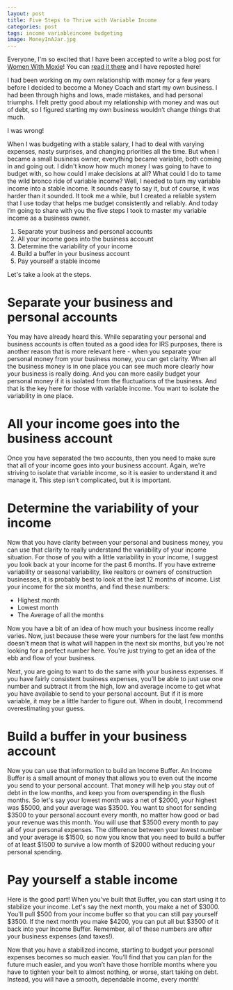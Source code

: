 ```yaml
---
layout: post
title: Five Steps to Thrive with Variable Income
categories: post
tags: income variableincome budgeting
image: MoneyInAJar.jpg
---
```

Everyone, I'm so excited that I have been accepted to write a blog post for [Women With Moxie](https://www.womenwithmoxie.com)! You can [read it there](https://www.womenwithmoxie.com/five-steps-to-thrive-with-variable-income/) and I have reposted here!

I had been working on my own relationship with money for a few years before I decided to become a Money Coach and start my own business. I had been through highs and lows, made mistakes, and had personal triumphs. I felt pretty good about my relationship with money and was out of debt, so I figured starting my own business wouldn’t change things that much.

I was wrong!

When I was budgeting with a stable salary, I had to deal with varying expenses, nasty surprises, and changing priorities all the time. But when I became a small business owner, everything became variable, both coming in and going out. I didn't know how much money I was going to have to budget with, so how could I make decisions at all? What could I do to tame the wild bronco ride of variable income? Well, I needed to turn my variable income into a stable income. It sounds easy to say it, but of course, it was harder than it sounded. It took me a while, but I created a reliable system that I use today that helps me budget consistently and reliably. And today I’m going to share with you the five steps I took to master my variable income as a business owner.

1. Separate your business and personal accounts
2. All your income goes into the business account
3. Determine the variability of your income
4. Build a buffer in your business account
5. Pay yourself a stable income

Let's take a look at the steps.

# Separate your business and personal accounts
You may have already heard this. While separating your personal and business accounts is often touted as a good idea for IRS purposes, there is another reason that is more relevant here - when you separate your personal money from your business money, you can get clarity. When all the business money is in one place you can see much more clearly how your business is really doing. And you can more easily budget your personal money if it is isolated from the fluctuations of the business. And that is the key here for those with variable income. You want to isolate the variability in one place. 

# All your income goes into the business account
Once you have separated the two accounts, then you need to make sure that all of your income goes into your business account. Again, we're striving to isolate that variable income, so it is easier to understand it and manage it. This step isn’t complicated, but it is important.

# Determine the variability of your income
Now that you have clarity between your personal and business money, you can use that clarity to really understand the variability of your income situation. For those of you with a little variability in your income, I suggest you look back at your income for the past 6 months. If you have extreme variability or seasonal variability, like realtors or owners of construction businesses, it is probably best to look at the last 12 months of income. List your income for the six months, and find these numbers:
- Highest month
- Lowest month
- The Average of all the months

Now you have a bit of an idea of how much your business income really varies. Now, just because these were your numbers for the last few months doesn't mean that is what will happen in the next six months, but you're not looking for a perfect number here. You're just trying to get an idea of the ebb and flow of your business.

Next, you are going to want to do the same with your business expenses. If you have fairly consistent business expenses, you’ll be able to just use one number and subtract it from the high, low and average income to get what you have available to send to your personal account. But if it is more variable, it may be a little harder to figure out. When in doubt, I recommend overestimating your guess.

# Build a buffer in your business account
Now you can use that information to build an Income Buffer. An Income Buffer is a small amount of money that allows you to even out the income you send to your personal account. That money will help you stay out of debt in the low months, and keep you from overspending in the flush months. So let's say your lowest month was a net of $2000, your highest was $5000, and your average was $3500. You want to shoot for sending $3500 to your personal account every month, no matter how good or bad your revenue was this month. You will use that $3500 every month to pay all of your personal expenses. The difference between your lowest number and your average is $1500, so now you know that you need to build a buffer of at least $1500 to survive a low month of $2000 without reducing your personal spending.

# Pay yourself a stable income
Here is the good part! When you've built that Buffer, you can start using it to stabilize your income. Let's say the next month, you make a net of $3000. You'll pull $500 from your income buffer so that you can still pay yourself $3500. If the next month you make $4200, you can put all but $3500 of it back into your Income Buffer. Remember, all of these numbers are after your business expenses (and taxes!).

Now that you have a stabilized income, starting to budget your personal expenses becomes so much easier. You’ll find that you can plan for the future much easier, and you won’t have those horrible months where you have to tighten your belt to almost nothing, or worse, start taking on debt. Instead, you will have a smooth, dependable income, every month!